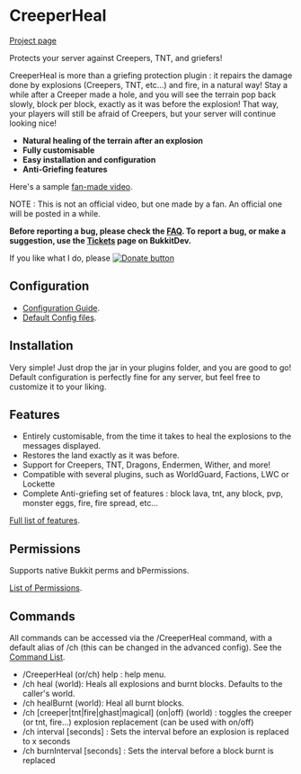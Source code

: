 CreeperHeal
=======

[Project page][project]

Protects your server against Creepers, TNT, and griefers! 

CreeperHeal is more than a griefing protection plugin : it repairs the damage done by explosions (Creepers, TNT, etc...) and fire, in a natural way! Stay a while after a Creeper made a hole, and you will see the terrain pop back slowly, block per block, exactly as it was before the explosion! That way, your players will still be afraid of Creepers, but your server will continue looking nice!
* **Natural healing of the terrain after an explosion**
* **Fully customisable**
* **Easy installation and configuration**
* **Anti-Griefing features**

Here's a sample [fan-made video][video].

NOTE : This is not an official video, but one made by a fan. An official one will be posted in a while.

**Before reporting a bug, please check the [FAQ](/wiki/FAQ). To report a bug, or make a suggestion, use the [Tickets][tickets] page on BukkitDev.**


If you like what I do, please [![Donate button](https://www.paypal.com/en_US/i/btn/btn_donate_SM.gif)](https://www.paypal.com/cgi-bin/webscr?cmd=_s-xclick&hosted_button_id=5DSJCTVN7JBW4)

Configuration
-------
* [Configuration Guide](configuration-guide).
* [Default Config files](https://github.com/nitnelave/CreeperHeal/blob/master/src/config.yml). 

Installation
-------
Very simple! Just drop the jar in your plugins folder, and you are good to go! Default configuration is perfectly fine for any server, but feel free to customize it to your liking.

Features
-----
*    Entirely customisable, from the time it takes to heal the explosions to the messages displayed.
*    Restores the land exactly as it was before.
*    Support for Creepers, TNT, Dragons, Endermen, Wither, and more!
*    Compatible with several plugins, such as WorldGuard, Factions, LWC or Lockette
*    Complete Anti-griefing set of features : block lava, tnt, any block, pvp, monster eggs, fire, fire spread, etc...

[Full list of features](features).

Permissions
------
Supports native Bukkit perms and bPermissions.

[List of Permissions](permissions).

Commands
----
All commands can be accessed via the /CreeperHeal command, with a default alias of /ch (this can be changed in the advanced config).
See the [Command List](commands).
   * /CreeperHeal (or/ch) help : help menu.
   * /ch heal (world): Heals all explosions and burnt blocks. Defaults to the caller's world.
   * /ch healBurnt (world): Heal all burnt blocks.
   * /ch [creeper|tnt|fire|ghast|magical] \(on|off) (world) : toggles the creeper (or tnt, fire...) explosion replacement (can be used with on/off)
   * /ch interval [seconds] : Sets the interval before an explosion is replaced to x seconds
   * /ch burnInterval [seconds] : Sets the interval before a block burnt is replaced

[project]: http://dev.bukkit.org/server-mods/creeperheal-nitnelave
[tickets]: http://dev.bukkit.org/server-mods/creeperheal-nitnelave/tickets
[video]: http://www.youtube.com/watch?v=H3GReOROOZA